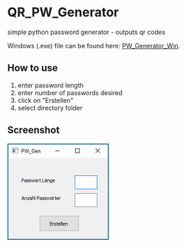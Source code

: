 # QR_PW_Generator
simple python password generator - outputs qr codes

Windows (.exe) file can be found here: [PW_Generator_Win](https://nxt-cloud.de/s/orAEMiHjG2arLYs).


## How to use
1. enter password length
2. enter number of passwords desired
3. click on "Erstellen"
4. select directory folder

## Screenshot

![Screenshot](Screenshot.png)
